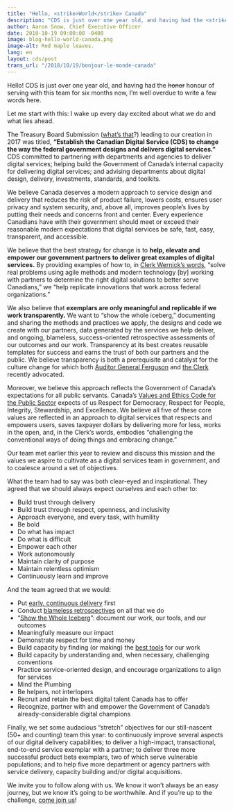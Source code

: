 ```yaml
---
title: "Hello, <strike>World</strike> Canada"
description: "CDS is just over one year old, and having had the <strike>honor</strike> honour of serving with this team for six months now, I’m well overdue to write a few words here. Let me start with this: I wake up every day excited about what we do and what lies ahead."
author: Aaron Snow, Chief Executive Officer
date: 2018-10-19 09:00:00 -0400
image: blog-hello-world-canada.png
image-alt: Red maple leaves.
lang: en
layout: cds/post
trans_url: "/2018/10/19/bonjour-le-monde-canada"
---
```


Hello! CDS is just over one year old, and having had the ~~honor~~ honour of serving with this team for six months now, I’m well overdue to write a few words here.

Let me start with this: I wake up every day excited about what we do and what lies ahead.

The Treasury Board Submission ([what’s that](https://www.canada.ca/en/treasury-board-secretariat/services/treasury-board-submissions.html)?) leading to our creation in 2017 was titled, **“Establish the Canadian Digital Service (CDS) to change the way the federal government designs and delivers digital services.”** CDS committed to partnering with departments and agencies to deliver digital services; helping build the Government of Canada’s internal capacity for delivering digital services; and advising departments about digital design, delivery, investments, standards, and toolkits.

We believe Canada deserves a modern approach to service design and delivery that reduces the risk of product failure, lowers costs, ensures user privacy and system security, and, above all, improves people’s lives by putting their needs and concerns front and center. Every experience Canadians have with their government should meet or exceed their reasonable modern expectations that digital services be safe, fast, easy, transparent, and accessible.

We believe that the best strategy for change is to **help, elevate and empower our government partners to deliver great examples of digital services.** By providing examples of how to, in [Clerk Wernick’s words](https://www.canada.ca/en/privy-council/corporate/clerk/publications/twenty-fifth-annual-report-prime-minister-public-service/proudly-serving.html#III), “solve real problems using agile methods and modern technology [by] working with partners to determine the right digital solutions to better serve Canadians,” we “help replicate innovations that work across federal organizations.”

We also believe that **exemplars are only meaningful and replicable if we work transparently.** We want to “show the whole iceberg,” documenting and sharing the methods and practices we apply, the designs and code we create with our partners, data generated by the services we help deliver, and ongoing, blameless, success-oriented retrospective assessments of our outcomes and our work. Transparency at its best creates reusable templates for success and earns the trust of both our partners and the public. We believe transparency is both a prerequisite and catalyst for the culture change for which both [Auditor General Ferguson](http://www.oag-bvg.gc.ca/internet/English/parl_oag_201805_00_e_43032.html) and [the Clerk](https://ottawacitizen.com/news/local-news/top-bureaucrat-rejects-auditor-generals-opinion-piece-broken-government-culture) recently advocated.

Moreover, we believe this approach reflects the Government of Canada’s expectations for all public servants. Canada’s [Values and Ethics Code for the Public Sector](https://www.tbs-sct.gc.ca/pol/doc-eng.aspx?id=25049) expects of us Respect for Democracy, Respect for People, Integrity, Stewardship, and Excellence. We believe all five of these core values are reflected in an approach to digital services that respects and empowers users, saves taxpayer dollars by delivering more for less, works in the open, and, in the Clerk’s words, embodies “challenging the conventional ways of doing things and embracing change.”

Our team met earlier this year to review and discuss this mission and the values we aspire to cultivate as a digital services team in government, and to coalesce around a set of objectives.

What the team had to say was both clear-eyed and inspirational. They agreed that we should always expect ourselves and each other to:
* Build trust through delivery
* Build trust through respect, openness, and inclusivity
* Approach everyone, and every task, with humility
* Be bold
* Do what has impact
* Do what is difficult
* Empower each other
* Work autonomously
* Maintain clarity of purpose
* Maintain relentless optimism
* Continuously learn and improve

And the team agreed that we would:
* Put [early, continuous delivery](http://agilemanifesto.org/principles.html) first
* Conduct [blameless retrospectives](https://codeascraft.com/2012/05/22/blameless-postmortems/) on all that we do
* “[Show the Whole Iceberg](https://digital.canada.ca/2018/07/31/showing-the-whole-iceberg/)”: document our work, our tools, and our outcomes
* Meaningfully measure our impact
* Demonstrate respect for time and money
* Build capacity by finding (or making) the [best tools](https://digital.canada.ca/2018/06/27/tools-to-do-good-work/) for our work
* Build capacity by understanding and, when necessary, challenging conventions
* Practice service-oriented design, and encourage organizations to align for services
* Mind the Plumbing
* Be helpers, not interlopers
* Recruit and retain the best digital talent Canada has to offer
* Recognize, partner with and empower the Government of Canada’s already-considerable digital champions

Finally, we set some audacious “stretch” objectives for our still-nascent (50+ and counting) team this year: to continuously improve several aspects of our digital delivery capabilities; to deliver a high-impact, transactional, end-to-end service exemplar with a partner; to deliver three more successful product beta exemplars, two of which serve vulnerable populations; and to help five more department or agency partners with service delivery, capacity building and/or digital acquisitions.

We invite you to follow along with us. We know it won’t always be an easy journey, but we know it’s going to be worthwhile. And if you’re up to the challenge, [come join us](https://digital.canada.ca/work-with-us/)!
